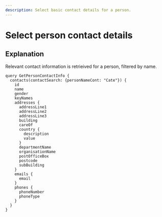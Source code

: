 ```yaml
---
description: Select basic contact details for a person.
---
```


# Select person contact details

## Explanation

Relevant contact information is retrieived for a person, filtered by name.

```
query GetPersonContactInfo {
  contacts(contactSearch: {personNameCont: "Cate"}) {
    id
    name
    gender
    keyNames
    addresses {
      addressLine1
      addressLine2
      addressLine3
      building
      careOf
      country {
        description
        value
      }
      departmentName
      organisationName
      postOfficeBox
      postcode
      subBuilding
    }
    emails {
      email
    }
    phones {
      phoneNumber
      phoneType
    }
  }
}
```

